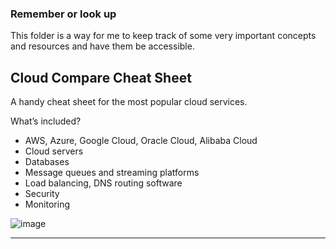 ### Remember or look up

This folder is a way for me to keep track of some very important concepts and resources and have them be accessible.

## Cloud Compare Cheat Sheet
A handy cheat sheet for the most popular cloud services. 
 
What’s included? 
- AWS, Azure, Google Cloud, Oracle Cloud, Alibaba Cloud 
- Cloud servers 
- Databases 
- Message queues and streaming platforms 
- Load balancing, DNS routing software 
- Security 
- Monitoring
  
![image](https://media.licdn.com/dms/image/v2/D4E22AQGxWaaIhJk_Pw/feedshare-shrink_1280/feedshare-shrink_1280/0/1724733529820?e=1728518400&v=beta&t=sU6Nzp1JKeyTXUVwwyj1Gn3iHXKDfWDqMXpM7zl8e6Q)

---

